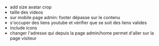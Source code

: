 -   add size avatar crop
-   taille des videos
-   sur mobile page  admin: footer dépasse sur le contenu
-   s'occuper des liens youtube et vérifier que se soit des liens valides
-   include icons
-   changer l'adresse qui depuis la page admin/home permet d'aller sur la page visiteur